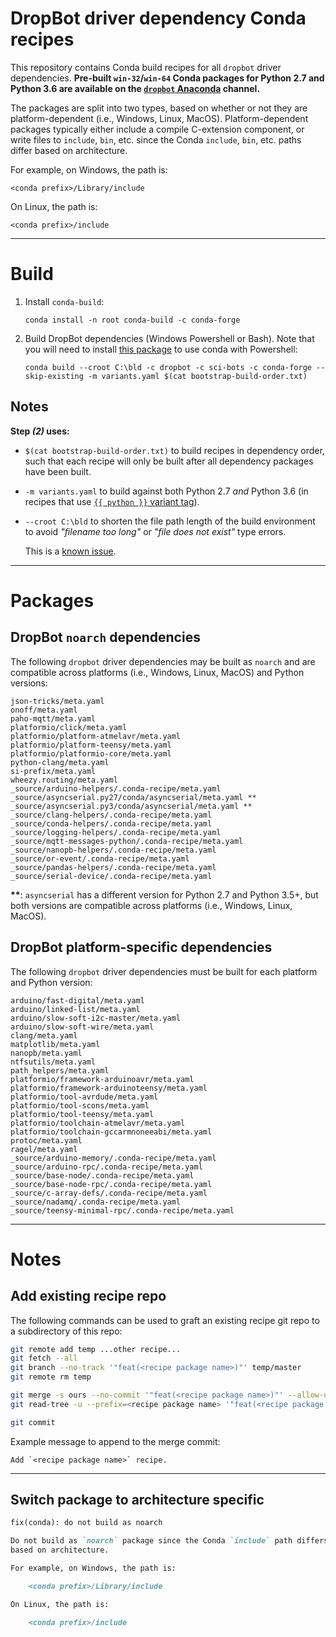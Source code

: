 # DropBot driver dependency Conda recipes

This repository contains Conda build recipes for all `dropbot` driver
dependencies.  **Pre-built `win-32`/`win-64` Conda packages for Python 2.7 and
Python 3.6 are available on the [`dropbot` Anaconda][dropbot-conda] channel.**

The packages are split into two types, based on whether or not they are
platform-dependent (i.e., Windows, Linux, MacOS).  Platform-dependent packages typically
either include a compile C-extension component, or write files to `include`,
`bin`, etc. since the Conda `include`, `bin`, etc. paths differ based on
architecture.

For example, on Windows, the path is:

    <conda prefix>/Library/include

On Linux, the path is:

    <conda prefix>/include

-------------------------------------------------

# Build

1. Install `conda-build`:

       conda install -n root conda-build -c conda-forge

2. Build DropBot dependencies (Windows Powershell or Bash). Note that you will  need to install [this package](https://github.com/BCSharp/PSCondaEnvs) to use conda with Powershell:

       conda build --croot C:\bld -c dropbot -c sci-bots -c conda-forge --skip-existing -m variants.yaml $(cat bootstrap-build-order.txt)

## Notes

**Step _(2)_ uses:**

 - `$(cat bootstrap-build-order.txt)` to build recipes in dependency order,
   such that each recipe will only be built after all dependency packages have
   been built.
 - `-m variants.yaml` to build against both Python 2.7 _and_ Python 3.6 (in
   recipes that use [`{{ python }}` variant tag][variants]).
 - `--croot C:\bld` to shorten the file path length of the build environment to
   avoid _"filename too long"_ or _"file does not exist"_ type errors.

   This is a [known issue](https://github.com/conda/conda-build#gotchasfaq).

-------------------------------------------------

# Packages

## DropBot `noarch` dependencies

The following `dropbot` driver dependencies may be built as `noarch` and are compatible 
across platforms (i.e., Windows, Linux, MacOS) and Python versions:

    json-tricks/meta.yaml
    onoff/meta.yaml
    paho-mqtt/meta.yaml
    platformio/click/meta.yaml
    platformio/platform-atmelavr/meta.yaml
    platformio/platform-teensy/meta.yaml
    platformio/platformio-core/meta.yaml
    python-clang/meta.yaml
    si-prefix/meta.yaml
    wheezy.routing/meta.yaml
    _source/arduino-helpers/.conda-recipe/meta.yaml
    _source/asyncserial.py27/conda/asyncserial/meta.yaml **
    _source/asyncserial.py3/conda/asyncserial/meta.yaml **
    _source/clang-helpers/.conda-recipe/meta.yaml
    _source/conda-helpers/.conda-recipe/meta.yaml
    _source/logging-helpers/.conda-recipe/meta.yaml
    _source/mqtt-messages-python/.conda-recipe/meta.yaml
    _source/nanopb-helpers/.conda-recipe/meta.yaml
    _source/or-event/.conda-recipe/meta.yaml
    _source/pandas-helpers/.conda-recipe/meta.yaml
    _source/serial-device/.conda-recipe/meta.yaml

__**__: `asyncserial` has a different version for Python 2.7 and Python 3.5+,
but both versions are compatible across platforms (i.e., Windows, Linux,
MacOS).

## DropBot platform-specific dependencies

The following `dropbot` driver dependencies must be built for each platform and
Python version:

    arduino/fast-digital/meta.yaml
    arduino/linked-list/meta.yaml
    arduino/slow-soft-i2c-master/meta.yaml
    arduino/slow-soft-wire/meta.yaml
    clang/meta.yaml
    matplotlib/meta.yaml
    nanopb/meta.yaml
    ntfsutils/meta.yaml
    path_helpers/meta.yaml
    platformio/framework-arduinoavr/meta.yaml
    platformio/framework-arduinoteensy/meta.yaml
    platformio/tool-avrdude/meta.yaml
    platformio/tool-scons/meta.yaml
    platformio/tool-teensy/meta.yaml
    platformio/toolchain-atmelavr/meta.yaml
    platformio/toolchain-gccarmnoneeabi/meta.yaml
    protoc/meta.yaml
    ragel/meta.yaml
    _source/arduino-memory/.conda-recipe/meta.yaml
    _source/arduino-rpc/.conda-recipe/meta.yaml
    _source/base-node/.conda-recipe/meta.yaml
    _source/base-node-rpc/.conda-recipe/meta.yaml
    _source/c-array-defs/.conda-recipe/meta.yaml
    _source/nadamq/.conda-recipe/meta.yaml
    _source/teensy-minimal-rpc/.conda-recipe/meta.yaml


-------------------------------------------------------------------

# Notes

## Add existing recipe repo

The following commands can be used to graft an existing recipe git
repo to a subdirectory of this repo:

```sh
git remote add temp ...other recipe...
git fetch --all
git branch --no-track '"feat(<recipe package name>)"' temp/master
git remote rm temp

git merge -s ours --no-commit '"feat(<recipe package name>)"' --allow-unrelated-histories
git read-tree -u --prefix=<recipe package name> '"feat(<recipe package name>)"'

git commit
```

Example message to append to the merge commit:

    Add `<recipe package name>` recipe.

-------------------------------------------------

## Switch package to architecture specific



```markdown
fix(conda): do not build as noarch

Do not build as `noarch` package since the Conda `include` path differs
based on architecture.

For example, on Windows, the path is:

    <conda prefix>/Library/include

On Linux, the path is:

    <conda prefix>/include
```


[dropbot-conda]: https://anaconda.org/dropbot/
[variants]: https://conda.io/docs/user-guide/tasks/build-packages/variants.html
